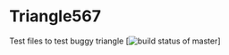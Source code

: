 # Triangle567
Test files to test buggy triangle
[![build status of master](https://travis-ci.org/ppojarkpatel/Triangle567.svg?branch=master)]
